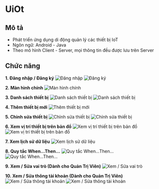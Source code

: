 # UiOt

## Mô tả
- Phát triển ứng dụng di động quản lý các thiết bị IoT
- Ngôn ngữ: Android - Java
- Theo mô hình Client - Server, mọi thông tin đều được lưu trên Server

## Chức năng
**1. Đăng nhập / Đăng ký**
![Đăng nhập](https:/github.com/UiOt/UiOt/blob/master/img/1.png)
![Đăng ký](https:/github.com/UiOt/UiOt/blob/master/img/2.png)

**2. Màn hình chính**
![Màn hình chính](https:/github.com/UiOt/UiOt/blob/master/img/3.png)

**3. Danh sách thiết bị**
![Danh sách thiết bị](https:/github.com/UiOt/UiOt/blob/master/img/4.png)
![Danh sách thiết bị](https:/github.com/UiOt/UiOt/blob/master/img/5.png)

**4. Thêm thiết bị mới**
![Thêm thiết bị mới](https:/github.com/UiOt/UiOt/blob/master/img/6.png)

**5. Chỉnh sửa thiết bị**
![Chỉnh sửa thiết bị](https:/github.com/UiOt/UiOt/blob/master/img/7.png)
![Chỉnh sửa thiết bị](https:/github.com/UiOt/UiOt/blob/master/img/8.png)

**6. Xem vị trí thiết bị trên bản đồ**
![Xem vị trí thiết bị trên bản đồ](https:/github.com/UiOt/UiOt/blob/master/img/9.png)
![Xem vị trí thiết bị trên bản đồ](https:/github.com/UiOt/UiOt/blob/master/img/10.png)

**7. Xem lịch sử dữ liệu**
![Xem lịch sử dữ liệu](https:/github.com/UiOt/UiOt/blob/master/img/11.png)

**8. Quy tắc When...Then...**
![Quy tắc When...Then...](https:/github.com/UiOt/UiOt/blob/master/img/12.png)
![Quy tắc When...Then...](https:/github.com/UiOt/UiOt/blob/master/img/13.png)

**9. Xem / Sửa vai trò (Dành cho Quản Trị Viên)**
![Xem / Sửa vai trò](https:/github.com/UiOt/UiOt/blob/master/img/14.png)

**10. Xem / Sửa thông tài khoản (Dành cho Quản Trị Viên)**
![Xem / Sửa thông tài khoản](https:/github.com/UiOt/UiOt/blob/master/img/15.png)
![Xem / Sửa thông tài khoản](https:/github.com/UiOt/UiOt/blob/master/img/16.png)